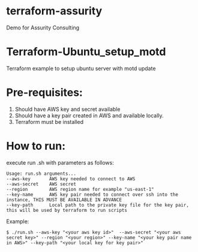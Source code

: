 # terraform-assurity

Demo for Assurity Consulting

# Terraform-Ubuntu_setup_motd

Terraform example to setup ubuntu server with motd update

# Pre-requisites:

1. Should have AWS key and secret available
2. Should have a key pair created in AWS and available locally.
3. Terraform must be installed

# How to run:

execute run .sh with parameters as follows:

```shell
Usage: run.sh arguments...
--aws-key       AWS key needed to connect to AWS
--aws-secret    AWS secret
--region        AWS region name for example "us-east-1"
--key-name      AWS key pair needed to connect over ssh into the instance, THIS MUST BE AVAILABLE IN ADVANCE
--key-path      Local path to the private key file for the key pair, this will be used by terraform to run scripts
```

Example:
```shell
$ ./run.sh --aws-key "<your aws key id>"  --aws-secret "<your aws secret key>" --region "<your region>" --key-name "<your key pair name in AWS>" --key-path "<your local key for key pair>"
```